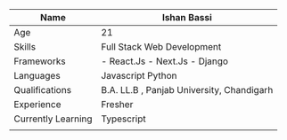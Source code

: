| Name               |  Ishan Bassi                              |
|--------------------|-------------------------------------------|
| Age                | 21                                        |
| Skills             | Full Stack Web Development                |
| Frameworks         | - React.Js - Next.Js - Django                   |
| Languages          | Javascript Python                         |
| Qualifications     | B.A. LL.B , Panjab University, Chandigarh |
| Experience         | Fresher                                   |
| Currently Learning | Typescript                                |
|                    |                                           |
